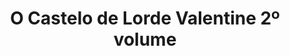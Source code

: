 ---
Numero: 543
title: O Castelo de Lorde Valentine 2º volume
Autor: Robert Silverberg
Co-autor: 
Ano-de-Publicacao: 2003
Titulo-original: "Lord Valentines Castle"
Tradutor: Paulo A Moreira
Co-tradutor: 
Ano-de-edicao: 1980
alias: Robert-Silverberg
Autor2-alias: 
Tradutor1-alias: Paulo-A-Moreira
Tradutor2-alias: 
Titulo-link: 543-O-Castelo-de-Lorde-Valentine-2-volume
Capa: 
pags: 
Capa-link: 
---